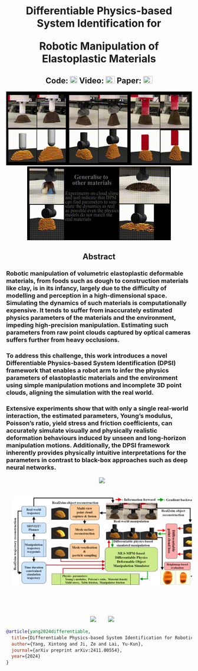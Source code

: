 <h1 align="center">
Differentiable Physics-based System Identification for 

Robotic Manipulation of Elastoplastic Materials
</h1>

<h2 align="center">
Code: <a href="https://github.com/IanYangChina/SI4RP-data"><img src="https://cdn-icons-png.flaticon.com/512/25/25231.png" width="20" height="20"></a>
Video: <a href="https://www.youtube.com/watch?v=2-9JWRsQhTU"><img src="https://upload.wikimedia.org/wikipedia/commons/thumb/0/09/YouTube_full-color_icon_%282017%29.svg/2560px-YouTube_full-color_icon_%282017%29.svg.png" width="25" height="20"></a>
Paper: <a href="https://journals.sagepub.com/doi/full/10.1177/02783649251334661"><img src="https://upload.wikimedia.org/wikipedia/commons/thumb/6/6c/PDF_icon.svg/1200px-PDF_icon.svg.png" width="25" height="20"></a>
</h2>

<p align="center">
  <img src="./Clay.gif" height="200"/>
  <img src="./Cloud_slime.gif" height="200"/>
</p>

<h2 align="center"> Abstract </h2>

### Robotic manipulation of volumetric elastoplastic deformable materials, from foods such as dough to construction materials like clay, is in its infancy, largely due to the difficulty of modelling and perception in a high-dimensional space. Simulating the dynamics of such materials is computationally expensive. It tends to suffer from inaccurately estimated physics parameters of the materials and the environment, impeding high-precision manipulation. Estimating such parameters from raw point clouds captured by optical cameras suffers further from heavy occlusions.
### To address this challenge, this work introduces a novel Differentiable Physics-based System Identification (DPSI) framework that enables a robot arm to infer the physics parameters of elastoplastic materials and the environment using simple manipulation motions and incomplete 3D point clouds, aligning the simulation with the real world.
### Extensive experiments show that with only a single real-world interaction, the estimated parameters, Young’s modulus, Poisson’s ratio, yield stress and friction coefficients, can accurately simulate visually and physically realistic deformation behaviours induced by unseen and long-horizon manipulation motions. Additionally, the DPSI framework inherently provides physically intuitive interpretations for the parameters in contrast to black-box approaches such as deep neural networks. 

<pre align="center">
  <img src="./real-platform-problem.png" width="700"/>


  <img src="./Diagram.png" width="710"/>





  <img src="https://upload.wikimedia.org/wikipedia/commons/thumb/e/ef/Cardiff_University_%28logo%29.svg/512px-Cardiff_University_%28logo%29.svg.png" height="80"/>    <img src="https://upload.wikimedia.org/wikipedia/commons/thumb/9/9c/UKRI_EPSR_Council-Logo_Horiz-RGB.png/799px-UKRI_EPSR_Council-Logo_Horiz-RGB.png" height="80"/>
</pre>

```bibtex
@article{yang2024differentiable,
  title={Differentiable Physics-based System Identification for Robotic Manipulation of Elastoplastic Materials},
  author={Yang, Xintong and Ji, Ze and Lai, Yu-Kun},
  journal={arXiv preprint arXiv:2411.00554},
  year={2024}
}
```
